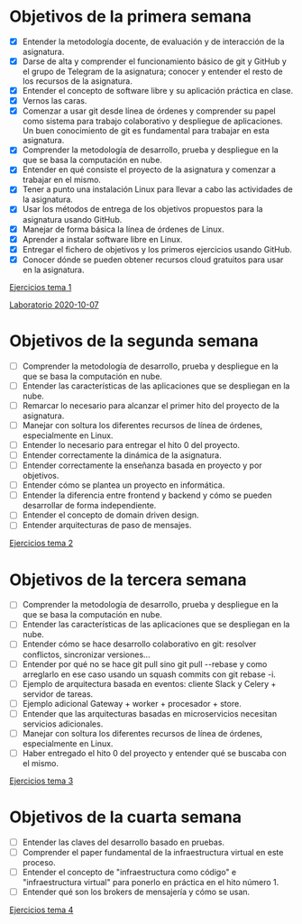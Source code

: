 # Objetivos de la primera semana
- [x] Entender la metodología docente, de evaluación y de interacción de la asignatura.
- [x] Darse de alta y comprender el funcionamiento básico de git y GitHub y el grupo de Telegram de la asignatura; conocer y entender el resto de los recursos de la asignatura.
- [x] Entender el concepto de software libre y su aplicación práctica en clase.
- [x] Vernos las caras.
- [x] Comenzar a usar git desde línea de órdenes y comprender su papel como sistema para trabajo colaborativo y despliegue de aplicaciones. Un buen conocimiento de git es fundamental para trabajar en esta asignatura.
- [x] Comprender la metodología de desarrollo, prueba y despliegue en la que se basa la computación en nube.
- [x] Entender en qué consiste el proyecto de la asignatura y comenzar a trabajar en el mismo.
- [x] Tener a punto una instalación Linux para llevar a cabo las actividades de la asignatura.
- [x] Usar los métodos de entrega de los objetivos propuestos para la asignatura usando GitHub.
- [x] Manejar de forma básica la línea de órdenes de Linux.
- [x] Aprender a instalar software libre en Linux.
- [x] Entregar el fichero de objetivos y los primeros ejercicios usando GitHub.
- [x] Conocer dónde se pueden obtener recursos cloud gratuitos para usar en la asignatura.

[Ejercicios tema 1](https://github.com/alvarodelaflor/CC-Ejercicios/tree/main/Tema%201:%20Arquitecturas%20software%20para%20la%20nube)

[Laboratorio 2020-10-07](https://github.com/alvarodelaflor/CC-Ejercicios/blob/main/Laboratorio/2020-10-07.md)

# Objetivos de la segunda semana
- [ ] Comprender la metodología de desarrollo, prueba y despliegue en la que se basa la computación en nube.
- [ ] Entender las características de las aplicaciones que se despliegan en la nube.
- [ ] Remarcar lo necesario para alcanzar el primer hito del proyecto de la asignatura.
- [ ] Manejar con soltura los diferentes recursos de línea de órdenes, especialmente en Linux.
- [ ] Entender lo necesario para entregar el hito 0 del proyecto.
- [ ] Entender correctamente la dinámica de la asignatura.
- [ ] Entender correctamente la enseñanza basada en proyecto y por objetivos. 
- [ ] Entender cómo se plantea un proyecto en informática. 
- [ ] Entender la diferencia entre frontend y backend y cómo se pueden desarrollar de forma independiente. 
- [ ] Entender el concepto de domain driven design.
- [ ] Entender arquitecturas de paso de mensajes.

[Ejercicios tema 2](https://github.com/alvarodelaflor/CC-Ejercicios/tree/main/Tema2)

# Objetivos de la tercera semana
 - [ ] Comprender la metodología de desarrollo, prueba y despliegue en la que se basa la computación en nube.
 - [ ] Entender las características de las aplicaciones que se despliegan en la nube.
 - [ ] Entender cómo se hace desarrollo colaborativo en git: resolver conflictos, sincronizar versiones...
 - [ ] Entender por qué no se hace git pull sino git pull --rebase y como arreglarlo en ese caso usando un squash commits con git rebase -i.
 - [ ] Ejemplo de arquitectura basada en eventos: cliente Slack y Celery + servidor de tareas.
 - [ ] Ejemplo adicional Gateway + worker + procesador + store.
 - [ ] Entender que las arquitecturas basadas en microservicios necesitan servicios adicionales.
 - [ ] Manejar con soltura los diferentes recursos de línea de órdenes, especialmente en Linux.
 - [ ] Haber entregado el hito 0 del proyecto y entender qué se buscaba con el mismo.

 [Ejercicios tema 3](https://github.com/alvarodelaflor/CC-Ejercicios/tree/main/Tema3)

 # Objetivos de la cuarta semana
- [ ] Entender las claves del desarrollo basado en pruebas.
- [ ] Comprender el paper fundamental de la infraestructura virtual en este proceso.
- [ ] Entender el concepto de "infraestructura como código" e "infraestructura virtual" para ponerlo en práctica en el hito número 1.
- [ ] Entender qué son los brokers de mensajería y cómo se usan.

 [Ejercicios tema 4](https://github.com/alvarodelaflor/CC-Ejercicios/tree/main/Tema4)